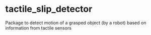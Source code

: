 # tactile_slip_detector
Package to detect motion of a grasped object (by a robot) based on information from tactile sensors
